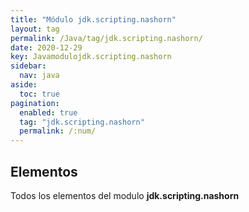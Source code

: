 ```yaml
---
title: "Módulo jdk.scripting.nashorn"
layout: tag
permalink: /Java/tag/jdk.scripting.nashorn/
date: 2020-12-29
key: Javamodulojdk.scripting.nashorn
sidebar: 
  nav: java
aside: 
  toc: true
pagination: 
  enabled: true
  tag: "jdk.scripting.nashorn"
  permalink: /:num/
---
```


<h2>Elementos</h2>
Todos los elementos del modulo <strong>jdk.scripting.nashorn</strong>
